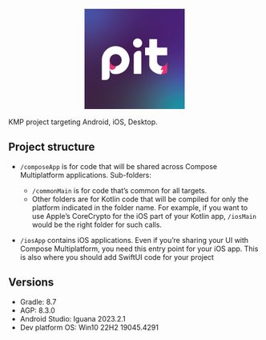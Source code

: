 <p align="center">
  <img src="logo.png" height="200px"  alt="project logo"/>
</p>

KMP project targeting Android, iOS, Desktop.

## Project structure

* `/composeApp` is for code that will be shared across Compose Multiplatform applications.
  Sub-folders:
    - `/commonMain` is for code that’s common for all targets.
    - Other folders are for Kotlin code that will be compiled for only the platform indicated in the
      folder name.
      For example, if you want to use Apple’s CoreCrypto for the iOS part of your Kotlin app,
      `/iosMain` would be the right folder for such calls.

* `/iosApp` contains iOS applications. Even if you’re sharing your UI with Compose Multiplatform,
  you need this entry point for your iOS app. This is also where you should add SwiftUI code for
  your project

## Versions

- Gradle: 8.7
- AGP: 8.3.0
- Android Studio: Iguana 2023.2.1
- Dev platform OS: Win10 22H2 19045.4291